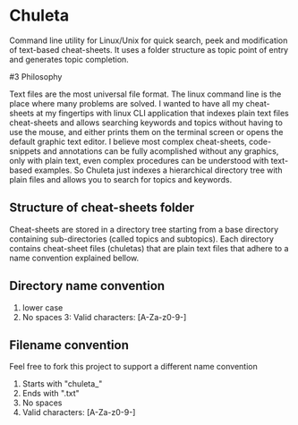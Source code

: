 # Chuleta
Command line utility for Linux/Unix for quick search, peek and modification of text-based cheat-sheets. It uses a folder structure as topic point of entry and generates topic completion.

#3 Philosophy

Text files are the most universal file format. The linux command line is the place where many problems are solved. I wanted to have all my cheat-sheets at my fingertips with linux CLI application that indexes plain text files cheat-sheets and allows searching keywords and topics without having to use the mouse, and either prints them on the terminal screen or opens the default graphic text editor. I believe most complex cheat-sheets, code-snippets and annotations can be fully acomplished without any graphics, only with plain text, even complex procedures can be understood with text-based examples. So Chuleta just indexes a hierarchical directory tree with plain files and allows you to search for topics and keywords.

## Structure of cheat-sheets folder

Cheat-sheets are stored in a directory tree starting from a base directory containing sub-directories (called topics and subtopics). Each directory contains cheat-sheet files (chuletas) that are plain text files that adhere to a name convention explained bellow.

## Directory name convention

1. lower case
2. No spaces
3: Valid characters: [A-Za-z0-9-]

## Filename convention

Feel free to fork this project to support a different name convention

1. Starts with "chuleta_"
2. Ends with ".txt"
3. No spaces
4. Valid characters: [A-Za-z0-9-]
